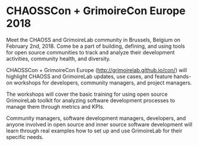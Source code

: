 # CHAOSSCon + GrimoireCon Europe 2018

Meet the CHAOSS and GrimoireLab community in Brussels, Belgium on February 2nd, 2018. Come be a part of building, defining, and using tools for open source communities to track and analyze their development activities, community health, and diversity.

CHAOSSCon + GrimoireCon Europe (http://grimoirelab.github.io/con/) will highlight CHAOSS and GrimoireLab updates, use cases, and feature hands-on workshops for developers, community managers, and project managers.

The workshops will cover the basic training for using open source GrimoireLab toolkit for analyzing software development processes to manage them through metrics and KPIs.

Community managers, software development managers, developers, and  anyone involved in open source and inner source software development will learn through real examples how to set up and use GrimoireLab for their specific needs.
